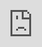 ```yaml
---
layout: post
title: "초아는 '도시의 사랑' OST로 감성 발라드 '가시'를 놀린다."
author: "undefined"
thumbnail: "https://www.allkpop.com/upload/2021/02/content/100517/thumb/1612952239_germainej.jpg"
tags: 
---
```




<div class="video_wrapper" style="padding-top: 56.25%;">
    <iframe id="player" class="main_video" src="https://www.youtube.com/embed/D16q1I60Utg" width="100%" height="100%" frameborder="0" allowfullscreen="" style="display: block !important; position: absolute; top: 0px; left: 0px; width: 100%; height: 100%;"></iframe>
</div>


조아가 `도시의 사랑 트럭` OST `가시나무` 티저를 떨어뜨렸다.

뮤직비디오 티저에서 이은오/윤선아(김지원 분)와 박재원(지창욱 분)은 둘 다 아픈 과거를 놓으려 안간힘을 쓴다. `가시`는 오랜 공백 끝에 지난해 말 컴백한 조아의 보컬이 돋보이는 감성 발라드로, 2월 12일 KST 하차를 앞두고 있다.

다른 소식으로는 조아가 라이프스타일 리얼리티 시리즈 `ON/OFF`의 출연진에 공식 합류했다는 소식이다.

위에 조아의 티저를 듣고, 여러분의 생각을 아래 댓글로 알려주시기 바랍니다.